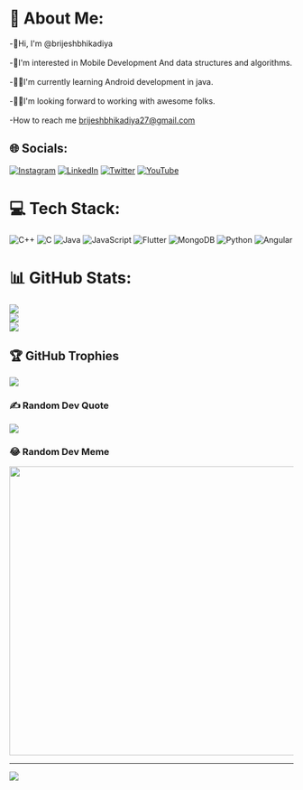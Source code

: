 # 💫 About Me:
-👋Hi, I'm @brijeshbhikadiya <br><br>-👀I'm interested in Mobile Development And data structures and algorithms. <br><br>-👨‍💻I'm currently learning Android development in java.         <br>                               <br> -👨‍🎓I'm looking forward to working with awesome folks.<br><br>-How to reach me brijeshbhikadiya27@gmail.com


## 🌐 Socials:
[![Instagram](https://img.shields.io/badge/Instagram-%23E4405F.svg?logo=Instagram&logoColor=white)](https://instagram.com/bhikadiya_brijesh) [![LinkedIn](https://img.shields.io/badge/LinkedIn-%230077B5.svg?logo=linkedin&logoColor=white)](https://linkedin.com/in/https://www.https://www.linkedin.com/in/brijesh-bhikadiya27/) [![Twitter](https://img.shields.io/badge/Twitter-%231DA1F2.svg?logo=Twitter&logoColor=white)](https://twitter.com/@mr_brijesh_27) [![YouTube](https://img.shields.io/badge/YouTube-%23FF0000.svg?logo=YouTube&logoColor=white)](https://youtube.com/c/https://youtube.com/channel/UCFFkAo-r3g0e5TWD6DGVYzw) 

# 💻 Tech Stack:
![C++](https://img.shields.io/badge/c++-%2300599C.svg?style=for-the-badge&logo=c%2B%2B&logoColor=white) ![C](https://img.shields.io/badge/c-%2300599C.svg?style=for-the-badge&logo=c&logoColor=white) ![Java](https://img.shields.io/badge/java-%23ED8B00.svg?style=for-the-badge&logo=java&logoColor=white) ![JavaScript](https://img.shields.io/badge/javascript-%23323330.svg?style=for-the-badge&logo=javascript&logoColor=%23F7DF1E) ![Flutter](https://img.shields.io/badge/Flutter-%2302569B.svg?style=for-the-badge&logo=Flutter&logoColor=white) ![MongoDB](https://img.shields.io/badge/MongoDB-%234ea94b.svg?style=for-the-badge&logo=mongodb&logoColor=white) ![Python](https://img.shields.io/badge/python-3670A0?style=for-the-badge&logo=python&logoColor=ffdd54) ![Angular](https://img.shields.io/badge/angular-%23DD0031.svg?style=for-the-badge&logo=angular&logoColor=white)
# 📊 GitHub Stats:
![](https://github-readme-stats.vercel.app/api?username=brijeshbhikadiya&theme=tokyonight&hide_border=false&include_all_commits=false&count_private=false)<br/>
![](https://github-readme-streak-stats.herokuapp.com/?user=brijeshbhikadiya&theme=tokyonight&hide_border=false)<br/>
![](https://github-readme-stats.vercel.app/api/top-langs/?username=brijeshbhikadiya&theme=tokyonight&hide_border=false&include_all_commits=false&count_private=false&layout=compact)

## 🏆 GitHub Trophies
![](https://github-profile-trophy.vercel.app/?username=brijeshbhikadiya&theme=radical&no-frame=false&no-bg=true&margin-w=4)

### ✍️ Random Dev Quote
![](https://quotes-github-readme.vercel.app/api?type=horizontal&theme=gruvbox)

### 😂 Random Dev Meme
<img src="https://random-memer.herokuapp.com/" width="512px"/>

---
[![](https://visitcount.itsvg.in/api?id=brijeshbhikadiya&icon=0&color=0)](https://visitcount.itsvg.in)
